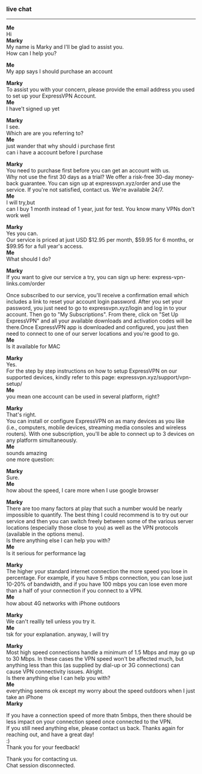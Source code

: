 
### live chat
<hr>

**Me**<br>
Hi<br>
**Marky**<br>
My name is Marky and I'll be glad to assist you.<br>
How can I help you?<br>

**Me**<br>
My app says I should purchase an account<br>

**Marky**<br>
To assist you with your concern, please provide the email address you used to set up your ExpressVPN Account.<br>
**Me**<br>
I have't signed up yet<br>

**Marky**<br>
I see.<br>
Which are are you referring to?<br>
**Me**<br>
just wander that why should i purchase first<br>
can i have a account before I purchase<br>

**Marky**<br>
You need to purchase first before you can get an account with us.<br>
Why not use the first 30 days as a trial? We offer a risk-free 30-day money-back guarantee. You can sign up at expressvpn.xyz/order and use the service. If you're not satisfied, contact us. We're available 24/7.<br>
**Me**<br>
I will try,but<br>
can I buy 1 month instead of 1 year, just for test. You know many VPNs don't work well<br>

**Marky**<br>
Yes you can.<br>
Our service is priced at just USD $12.95 per month, $59.95 for 6 months, or $99.95 for a full year's access.<br>
**Me**<br>
What should I do?<br>

**Marky**<br>
If you want to give our service a try, you can sign up here: express-vpn-links.com/order<br>

Once subscribed to our service, you'll receive a confirmation email which includes a link to reset your account login password. After you set your password, you just need to go to expressvpn.xyz/login and log in to your account. Then go to "My Subscriptions". From there, click on "Set Up ExpressVPN" and all your available downloads and activation codes will be there.Once ExpressVPN app is downloaded and configured, you just then need to connect to one of our server locations and you're good to go.<br>
**Me**<br>
Is it available for MAC<br>

**Marky**<br>
Yes.<br>
For the step by step instructions on how to setup ExpressVPN on our supported devices, kindly refer to this page:
expressvpn.xyz/support/vpn-setup/<br>
**Me**<br>
you mean one account can be used in several platform, right?<br>

**Marky**<br>
That's right.<br>
You can install or configure ExpressVPN on as many devices as you like (i.e., computers, mobile devices, streaming media consoles and wireless routers). With one subscription, you'll be able to connect up to 3 devices on any platform simultaneously.<br>
**Me**<br>
sounds amazing<br>
one more question:<br>

**Marky**<br>
Sure.<br>
**Me**<br>
how about the speed, I care more when I use google browser<br>

**Marky**<br>
There are too many factors at play that such a number would be nearly impossible to quantify. The best thing I could recommend is to try out our service and then you can switch freely between some of the various server locations (especially those close to you) as well as the VPN protocols (available in the options menu).<br>
Is there anything else I can help you with?<br>
**Me**<br>
Is it serious for performance lag<br>

**Marky**<br>
The higher your standard internet connection the more speed you lose in percentage. For example, if you have 5 mbps connection, you can lose just 10-20% of bandwidth, and if you have 100 mbps you can lose even more than a half of your connection if you connect to a VPN.<br>
**Me**<br>
how about 4G networks with iPhone outdoors<br>

**Marky**<br>
We can't reallly tell unless you try it.<br>
**Me**<br>
tsk for your explanation. anyway, I will try<br>

**Marky**<br>
Most high speed connections handle a minimum of 1.5 Mbps and may go up to 30 Mbps. In these cases the VPN speed won't be affected much, but anything less than this (as supplied by dial-up or 3G connections) can cause VPN connectivity issues.
Alright.<br>
Is there anything else I can help you with?<br>
**Me**<br>
everything seems ok except my worry about the speed outdoors when I just take an iPhone<br>
**Marky**<br>

If you have a connection speed of more thatn 5mbps, then there should be less impact on your connection speed once connected to the VPN.<br>
If you still need anything else, please contact us back. Thanks again for reaching out, and have a great day!<br>
:)<br>
Thank you for your feedback!<br>

Thank you for contacting us.<br>
Chat session disconnected.<br>


